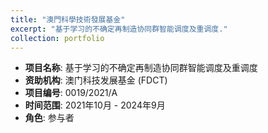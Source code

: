```yaml
---
title: "澳門科學技術發展基金"
excerpt: "基于学习的不确定再制造协同群智能调度及重调度."
collection: portfolio
---
```


- **项目名称**: 基于学习的不确定再制造协同群智能调度及重调度
- **资助机构**: 澳门科技发展基金 (FDCT)
- **项目编号**: 0019/2021/A
- **时间范围**: 2021年10月 - 2024年9月
- **角色**: 参与者

<!-- ![项目图片]() -->